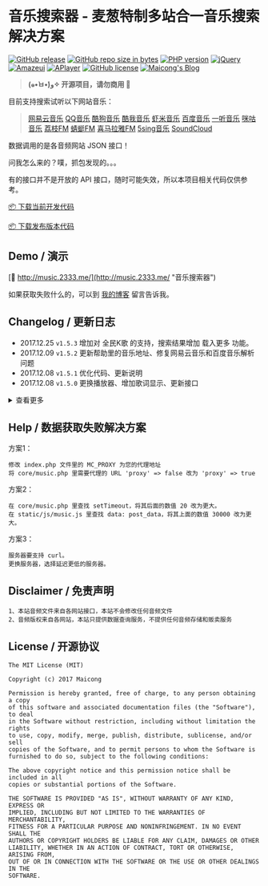 # 音乐搜索器 - 麦葱特制多站合一音乐搜索解决方案

[![GitHub release](https://img.shields.io/github/release/maicong/music.svg?style=flat-square)](https://github.com/maicong/music/releases)
[![GitHub repo size in bytes](https://img.shields.io/github/repo-size/maicong/music.svg?style=flat-square)](https://github.com/maicong/music/pulse)
[![PHP version](https://img.shields.io/badge/php-%3E%205.4-orange.svg)](https://github.com/php-src/php)
[![jQuery](https://img.shields.io/badge/jquery-1.11.1-blue.svg)](https://github.com/jquery/jquery)
[![Amazeui](https://img.shields.io/badge/amazeui-2.3.0-blue.svg)](https://github.com/amazeui/amazeui)
[![APlayer](https://img.shields.io/badge/aplayer-1.6.0-blue.svg)](https://github.com/MoePlayer/APlayer)
[![GitHub license](https://img.shields.io/badge/license-MIT-blue.svg)](#LICENSE)
[![Maicong's Blog](https://img.shields.io/badge/blog-maicong.me-green.svg)](https://maicong.me/)

> **(๑•̀ㅂ•́)و✧ 开源项目，请勿商用 🚫**

目前支持搜索试听以下网站音乐：

> [网易云音乐](http://music.163.com/)
> [QQ音乐](http://y.qq.com/)
> [酷狗音乐](http://www.kugou.com/)
> [酷我音乐](http://www.kuwo.cn/)
> [虾米音乐](http://www.xiami.com/)
> [百度音乐](http://music.baidu.com/)
> [一听音乐](http://www.1ting.com/)
> [咪咕音乐](http://music.migu.cn/)
> [荔枝FM](http://www.lizhi.fm/)
> [蜻蜓FM](http://www.qingting.fm/)
> [喜马拉雅FM](http://www.ximalaya.com/)
> [5sing音乐](http://5sing.kugou.com/)
> [SoundCloud](https://soundcloud.com/)

数据调用的是各音频网站 JSON 接口！

问我怎么来的？噗，抓包发现的。。。

有的接口并不是开放的 API 接口，随时可能失效，所以本项目相关代码仅供参考。

[📦 下载当前开发代码](https://github.com/maicong/music/archive/master.zip)

[📦 下载发布版本代码](https://github.com/maicong/music/releases)

## Demo / 演示

[🔗 http://music.2333.me/](http://music.2333.me/ "音乐搜索器")

如果获取失败什么的，可以到 [我的博客](https://maicong.me/msg) 留言告诉我。

## Changelog / 更新日志

- 2017.12.25 `v1.5.3` 增加对 全民K歌 的支持，搜索结果增加 载入更多 功能。
- 2017.12.09 `v1.5.2` 更新帮助里的音乐地址、修复网易云音乐和百度音乐解析问题
- 2017.12.08 `v1.5.1` 优化代码、更新说明
- 2017.12.08 `v1.5.0` 更换播放器、增加歌词显示、更新接口

<details>
<summary>查看更多</summary>

- 2017.12.05 `v1.4.5` 修复网易云音乐音频数据不对应问题
- 2017.12.05 `v1.4.4` 优化网易云音乐、虾米音乐、百度音乐接口
- 2017.12.05 `v1.4.3` 优化酷狗音乐接口，支持 320k 音频
- 2017.12.04 `v1.4.2` 优化代码
- 2017.12.04 `v1.4.1` 优化 QQ 音乐品质
- 2017.11.28 `v1.4.0` 优化接口和代码、优化 Curl 模块加载方式
- 2017.09.12 `v1.3.0` 更新 QQ 音乐 API 接口
- 2017.09.08 `v1.2.9` 优化模版代码，更新说明
- 2017.09.06 `v1.2.8` 更新 5sing 接口，优化代码
- 2017.09.04 `v1.2.7` 修复低版本提示显示编码问题
- 2017.08.03 `v1.2.6` 更新页脚和注释
- 2017.08.03 `v1.2.6` 增加低版本提示，优化 蜻蜓 FM 的 songid 代码
- 2017.08.01 `v1.2.5` 增加对 喜马拉雅 FM 的支持，修复 url 无法获取问题
- 2017.07.26 `v1.2.4` 优化代码兼容性
- 2017.07.24 `v1.2.3` 优化目录结构和模版
- 2017.07.20 `v1.2.2` 优化回调代码
- 2017.07.20 `v1.2.1` 更新正则匹配规则
- 2017.07.19 `v1.2.0` 修复正则表达式问题
- 2017.07.19 `v1.1.9` 增加对蜻蜓 FM 的支持 (resolve [#6](https://github.com/maicong/music/issues/6))
- 2017.07.10 `v1.1.8` 修复 api 请求接口问题
- 2017.07.05 `v1.1.7` 增加对 荔枝 FM 的支持
- 2017.06.26 `v1.1.6` 修复数组写法兼容性
- 2017.05.19 `v1.1.5` 修复 网易云音乐 音乐链接失效问题
- 2017.04.28 `v1.1.4` 更新 QQ 音乐 API 接口，优化代码
- 2017.04.21 `v1.1.3` 优化代码和播放器视觉
- 2017.04.20 `v1.1.2` 更新音乐地址匹配规则
- 2017.03.24 `v1.1.1` 移除对天天动听的支持，修复无法获取咪咕音乐的问题，更新 SoundCloud client_id
- 2017.03.23 `v1.1.0` 更新外链资源地址，优化代码
- 2015.06.15 `v1.0.4` 增加对 SoundCloud 的支持，增加代理支持，修复音乐名称识别问题，优化代码
- 2015.06.13 `v1.0.3` 增加对 天天动听、咪咕 的支持
- 2015.06.12 `v1.0.2` 增加对 5sing 的支持 (开源发布)
- 2015.06.12 `v1.0.1` 代码优化 + BUG修复
- 2015.06.10 `v1.0.0` 音乐搜索器上线

</details>

## Help / 数据获取失败解决方案

方案1：

```
修改 index.php 文件里的 MC_PROXY 为您的代理地址
将 core/music.php 里需要代理的 URL 'proxy' => false 改为 'proxy' => true
```

方案2：

```
在 core/music.php 里查找 setTimeout，将其后面的数值 20 改为更大。
在 static/js/music.js 里查找 data: post_data，将其上面的数值 30000 改为更大。
```

方案3：

```
服务器要支持 curl。
更换服务器，选择延迟更低的服务器。
```

## Disclaimer / 免责声明

```
1、本站音频文件来自各网站接口，本站不会修改任何音频文件
2、音频版权来自各网站，本站只提供数据查询服务，不提供任何音频存储和贩卖服务
```

## License / 开源协议

```
The MIT License (MIT)

Copyright (c) 2017 Maicong

Permission is hereby granted, free of charge, to any person obtaining a copy
of this software and associated documentation files (the "Software"), to deal
in the Software without restriction, including without limitation the rights
to use, copy, modify, merge, publish, distribute, sublicense, and/or sell
copies of the Software, and to permit persons to whom the Software is
furnished to do so, subject to the following conditions:

The above copyright notice and this permission notice shall be included in all
copies or substantial portions of the Software.

THE SOFTWARE IS PROVIDED "AS IS", WITHOUT WARRANTY OF ANY KIND, EXPRESS OR
IMPLIED, INCLUDING BUT NOT LIMITED TO THE WARRANTIES OF MERCHANTABILITY,
FITNESS FOR A PARTICULAR PURPOSE AND NONINFRINGEMENT. IN NO EVENT SHALL THE
AUTHORS OR COPYRIGHT HOLDERS BE LIABLE FOR ANY CLAIM, DAMAGES OR OTHER
LIABILITY, WHETHER IN AN ACTION OF CONTRACT, TORT OR OTHERWISE, ARISING FROM,
OUT OF OR IN CONNECTION WITH THE SOFTWARE OR THE USE OR OTHER DEALINGS IN THE
SOFTWARE.
```
